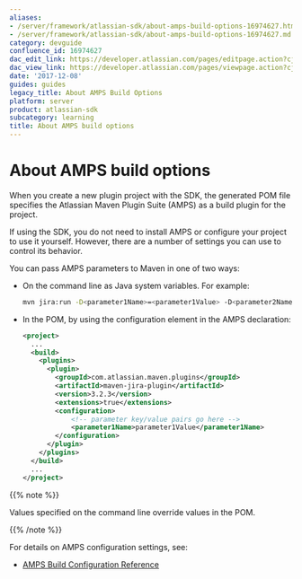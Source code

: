 ```yaml
---
aliases:
- /server/framework/atlassian-sdk/about-amps-build-options-16974627.html
- /server/framework/atlassian-sdk/about-amps-build-options-16974627.md
category: devguide
confluence_id: 16974627
dac_edit_link: https://developer.atlassian.com/pages/editpage.action?cjm=wozere&pageId=16974627
dac_view_link: https://developer.atlassian.com/pages/viewpage.action?cjm=wozere&pageId=16974627
date: '2017-12-08'
guides: guides
legacy_title: About AMPS Build Options
platform: server
product: atlassian-sdk
subcategory: learning
title: About AMPS build options
---
```

# About AMPS build options

When you create a new plugin project with the SDK, the generated POM file specifies the Atlassian Maven Plugin Suite (AMPS) as a build plugin for the project.

If using the SDK, you do not need to install AMPS or configure your project to use it yourself. However, there are a number of settings you can use to control its behavior.

You can pass AMPS parameters to Maven in one of two ways:

-   On the command line as Java system variables. For example:

    ``` bash
    mvn jira:run -D<parameter1Name>=<parameter1Value> -D<parameter2Name>=<parameter2Value> ...
    ```

-   In the POM, by using the configuration element in the AMPS declaration:  
      

    ``` xml
    <project>
      ...
      <build>
        <plugins>
          <plugin>
            <groupId>com.atlassian.maven.plugins</groupId>
            <artifactId>maven-jira-plugin</artifactId>
            <version>3.2.3</version>
            <extensions>true</extensions>
            <configuration>
                <!-- parameter key/value pairs go here -->
                <parameter1Name>parameter1Value</parameter1Name>
            </configuration>
          </plugin>
        </plugins>
      </build>
      ...
    </project>
    ```

{{% note %}}

Values specified on the command line override values in the POM.

{{% /note %}}

For details on AMPS configuration settings, see:

-   [AMPS Build Configuration Reference](/server/framework/atlassian-sdk/amps-build-configuration-reference)